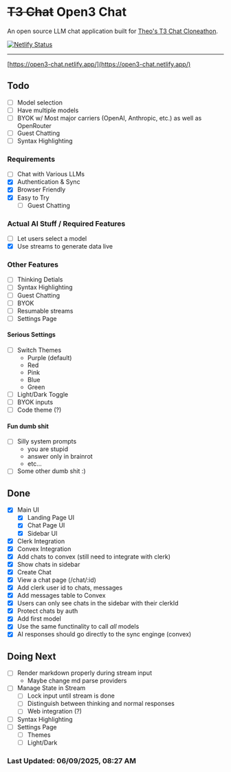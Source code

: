# ~~T3 Chat~~ **Open3 Chat**
An open source LLM chat application built for [Theo's T3 Chat Cloneathon](https://cloneathon.t3.chat).

[![Netlify Status](https://api.netlify.com/api/v1/badges/07c92033-5691-4e8c-8a80-3cd56af71e1e/deploy-status)](https://app.netlify.com/projects/open3-chat/deploys)

---

[https://open3-chat.netlify.app/](https://open3-chat.netlify.app/)

## Todo

- [ ] Model selection
- [ ] Have multiple models
- [ ] BYOK w/ Most major carriers (OpenAI, Anthropic, etc.) as well as OpenRouter
- [ ] Guest Chatting
- [ ] Syntax Highlighting

### Requirements
- [ ] Chat with Various LLMs
- [X] Authentication & Sync
- [X] Browser Friendly
- [X] Easy to Try
  - [ ] Guest Chatting

### Actual AI Stuff / Required Features
- [ ] Let users select a model
- [X] Use streams to generate data live

### Other Features
- [ ] Thinking Detials
- [ ] Syntax Highlighting
- [ ] Guest Chatting
- [ ] BYOK
- [ ] Resumable streams
- [ ] Settings Page

#### Serious Settings
- [ ] Switch Themes
  - Purple (default)
  - Red
  - Pink
  - Blue
  - Green
- [ ] Light/Dark Toggle
- [ ] BYOK inputs
- [ ] Code theme (?)

#### Fun dumb shit
- [ ] Silly system prompts
  - you are stupid
  - answer only in brainrot
  - etc...
- [ ] Some other dumb shit :)

## Done
- [X] Main UI
  - [X] Landing Page UI
  - [X] Chat Page UI
  - [X] Sidebar UI
- [X] Clerk Integration
- [X] Convex Integration
- [X] Add chats to convex (still need to integrate with clerk)
- [X] Show chats in sidebar
- [X] Create Chat
- [X] View a chat page (/chat/:id)
- [X] Add clerk user id to chats, messages
- [X] Add messages table to Convex
- [X] Users can only see chats in the sidebar with their clerkId
- [X] Protect chats by auth
- [X] Add first model
- [X] Use the same functinality to call *all* models
- [X] AI responses should go directly to the sync enginge (convex)

## Doing Next
- [ ] Render markdown properly during stream input
  - Maybe change md parse providers
- [ ] Manage State in Stream
  - [ ] Lock input until stream is done
  - [ ] Distinguish between thinking and normal responses
  - [ ] Web integration (?)
- [ ] Syntax Highlighting
- [ ] Settings Page
  - [ ] Themes
  - [ ] Light/Dark

### **Last Updated: 06/09/2025,  08:27 AM**